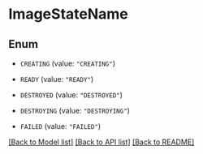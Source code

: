 # ImageStateName

## Enum


* `CREATING` (value: `"CREATING"`)

* `READY` (value: `"READY"`)

* `DESTROYED` (value: `"DESTROYED"`)

* `DESTROYING` (value: `"DESTROYING"`)

* `FAILED` (value: `"FAILED"`)


[[Back to Model list]](../README.md#documentation-for-models) [[Back to API list]](../README.md#documentation-for-api-endpoints) [[Back to README]](../README.md)


